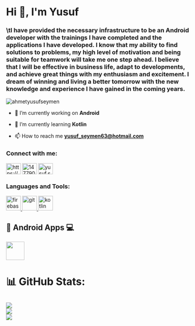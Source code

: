 <h1 align="left">Hi 👋, I'm Yusuf</h1>
<h3 align="left">\tI have provided the necessary infrastructure to be an Android developer with the trainings I have completed and the applications I have developed. I know that my ability to find solutions to problems, my high level of motivation and being suitable for teamwork will take me one step ahead. I believe that I will be effective in business life, adapt to developments, and achieve great things with my enthusiasm and excitement. I dream of winning and living a better tomorrow with the new knowledge and experience I have gained in the coming years.</h3>

<p align="left"> <img src="https://komarev.com/ghpvc/?username=ahmetyusufseymen&label=Profile%20views&color=0e75b6&style=flat" alt="ahmetyusufseymen" /> </p>

- 🔭 I’m currently working on **Android**

- 🌱 I’m currently learning **Kotlin**

- 📫 How to reach me **yusuf_seymen63@hotmail.com**

<h3 align="left">Connect with me:</h3>
<p align="left">
<a href="https://www.linkedin.com/in/ahmetyusufseymen/" target="blank"><img align="center" src="https://raw.githubusercontent.com/rahuldkjain/github-profile-readme-generator/master/src/images/icons/Social/linked-in-alt.svg" alt="https://www.linkedin.com/in/ahmetyusufseymen/" height="30" width="40" /></a>
<a href="https://stackoverflow.com/users/14779085" target="blank"><img align="center" src="https://raw.githubusercontent.com/rahuldkjain/github-profile-readme-generator/master/src/images/icons/Social/stack-overflow.svg" alt="14779085" height="30" width="40" /></a>
<a href="https://instagram.com/yusuf.seymen" target="blank"><img align="center" src="https://raw.githubusercontent.com/rahuldkjain/github-profile-readme-generator/master/src/images/icons/Social/instagram.svg" alt="yusuf.seymen" height="30" width="40" /></a>
</p>

<h3 align="left">Languages and Tools:</h3>
<p align="left"> <a href="https://firebase.google.com/" target="_blank" rel="noreferrer"> <img src="https://www.vectorlogo.zone/logos/firebase/firebase-icon.svg" alt="firebase" width="40" height="40"/> </a> <a href="https://git-scm.com/" target="_blank" rel="noreferrer"> <img src="https://www.vectorlogo.zone/logos/git-scm/git-scm-icon.svg" alt="git" width="40" height="40"/> </a> <a href="https://kotlinlang.org" target="_blank" rel="noreferrer"> <img src="https://www.vectorlogo.zone/logos/kotlinlang/kotlinlang-icon.svg" alt="kotlin" width="40" height="40"/> </a> </p>

## 📲 Android Apps 💻
<code><a href="https://play.google.com/store/apps/dev?id=4792100621820582017" target="_blank"><img height="50" src="https://www.vectorlogo.zone/logos/google_play/google_play-tile.svg"></a></code>


# 📊 GitHub Stats:
![](https://github-readme-stats.vercel.app/api?username=ahmetyusufseymen&theme=dark&hide_border=false&include_all_commits=true&count_private=false)<br/>
![](https://github-readme-streak-stats.herokuapp.com/?user=ahmetyusufseymen&theme=dark&hide_border=false)<br/>
![](https://github-readme-stats.vercel.app/api/top-langs/?username=ahmetyusufseymen&theme=dark&hide_border=false&include_all_commits=true&count_private=false&layout=compact)
---
